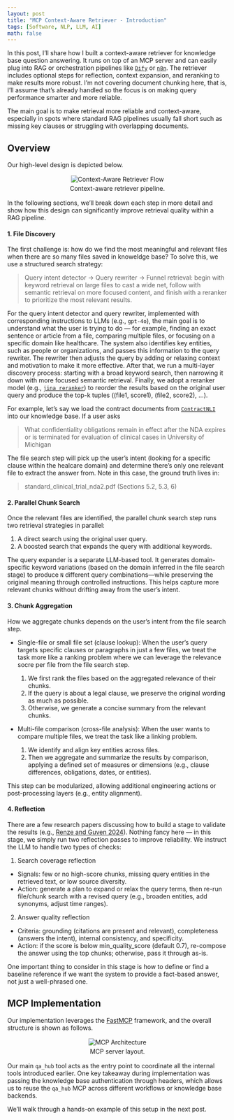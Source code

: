 ```yaml
---
layout: post
title: "MCP Context-Aware Retriever - Introduction"
tags: [Software, NLP, LLM, AI]
math: false
---
```


In this post, I’ll share how I built a context-aware retriever for knowledge base question answering. It runs on top of an MCP server and can easily plug into RAG or orchestration pipelines like [`Dify`](https://docs.dify.ai/en/guides/knowledge-base/readme) or [`n8n`](https://docs.n8n.io/advanced-ai/rag-in-n8n/). The retriever includes optional steps for reflection, context expansion, and reranking to make results more robust. I’m not covering document chunking here, that is, I’ll assume that’s already handled so the focus is on making query performance smarter and more reliable.

The main goal is to make retrieval more reliable and context-aware, especially in spots where standard RAG pipelines usually fall short such as missing key clauses or struggling with overlapping documents.

## Overview
Our high-level design is depicted below.

<div style="text-align:center; margin: 1rem 0;">
  <img src="{{ site.baseurl }}/assets/images/retriever_flow.svg" alt="Context-Aware Retriever Flow" style="max-width:100%; height:auto;" />
  <div style="color: var(--text-secondary); font-size: var(--font-size-sm); margin-top: .25rem;">Context-aware retriever pipeline.</div>
</div>

In the following sections, we’ll break down each step in more detail and show how this design can significantly improve retrieval quality within a RAG pipeline.

#### 1. File Discovery

The first challenge is: how do we find the most meaningful and relevant files when there are so many files saved in knoweldge base? To solve this, we use a structured search strategy:

> Query intent detector → Query rewriter → 
> Funnel retrieval: begin with keyword retrieval on large files to cast a wide net, follow with semantic retrieval on more focused content, and finish with a reranker to prioritize the most relevant results.

For the query intent detector and query rewriter, implemented with corresponding instructions to LLMs (e.g., `gpt-4o`), the main goal is to understand what the user is trying to do — for example, finding an exact sentence or article from a file, comparing multiple files, or focusing on a specific domain like healthcare. The system also identifies key entities, such as people or organizations, and passes this information to the query rewriter. The rewriter then adjusts the query by adding or relaxing context and motivation to make it more effective. After that, we run a multi-layer discovery process: starting with a broad keyword search, then narrowing it down with more focused semantic retrieval. Finally, we adopt a reranker model (e.g., [`jina reranker`](https://huggingface.co/jinaai/jina-reranker-v2-base-multilingual)) to reorder the results based on the original user query and produce the top-k tuples ((file1, score1), (file2, score2), ...).


For example, let’s say we load the contract documents from [`ContractNLI`](https://stanfordnlp.github.io/contract-nli) into our knowledge base. If a user asks
> What confidentiality obligations remain in effect after the NDA expires or is terminated for evaluation of clinical cases in University of Michigan

The file search step will pick up the user’s intent (looking for a specific clause within the healcare domain) and determine there’s only one relevant file to extract the answer from. Note in this case, the ground truth lives in:

> standard_clinical_trial_nda2.pdf (Sections 5.2, 5.3, 6)

#### 2. Parallel Chunk Search
Once the relevant files are identified, the parallel chunk search step runs two retrieval strategies in parallel:
1.	A direct search using the original user query.
2.	A boosted search that expands the query with additional keywords.

The query expander is a separate LLM-based tool. It generates domain-specific keyword variations (based on the domain inferred in the file search stage) to produce `N` different query combinations—while preserving the original meaning through controlled instructions. This helps capture more relevant chunks without drifting away from the user’s intent.


#### 3. Chunk Aggregation
How we aggregate chunks depends on the user’s intent from the file search step.

-  Single-file or small file set (clause lookup):
When the user’s query targets specific clauses or paragraphs in just a few files, we treat the task more like a ranking problem where we can leverage the relevance socre per file from the file search step.
	1.	We first rank the files based on the aggregated relevance of their chunks.
	2.	If the query is about a legal clause, we preserve the original wording as much as possible.
	3.	Otherwise, we generate a concise summary from the relevant chunks.


- Multi-file comparison (cross-file analysis):
When the user wants to compare multiple files, we treat the task like a linking problem.
	1.	We identify and align key entities across files.
	2.	Then we aggregate and summarize the results by comparison, applying a defined set of measures or dimensions (e.g., clause differences, obligations, dates, or entities).

This step can be modularized, allowing additional engineering actions or post-processing layers (e.g., entity alignment).


#### 4. Reflection
There are a few research papers discussing how to build a stage to validate the results (e.g., [Renze and Guven 2024](https://arxiv.org/pdf/2405.06682)).
Nothing fancy here — in this stage, we simply run two reflection passes to improve reliability. We instruct the LLM to handle two types of checks:
1.	Search coverage reflection
- Signals: few or no high-score chunks, missing query entities in the retrieved text, or low source diversity.
- Action: generate a plan to expand or relax the query terms, then re-run file/chunk search with a revised query (e.g., broaden entities, add synonyms, adjust time ranges).

2.	Answer quality reflection
- Criteria: grounding (citations are present and relevant), completeness (answers the intent), internal consistency, and specificity.
- Action: if the score is below min_quality_score (default 0.7), re-compose the answer using the top chunks; otherwise, pass it through as-is.

One important thing to consider in this stage is how to define or find a baseline reference if we want the system to provide a fact-based answer, not just a well-phrased one.

## MCP Implementation
Our implementation leverages the [FastMCP](https://gofastmcp.com/getting-started/welcome) framework, and the overall structure is shown as follows.
<div style="text-align:center; margin: 1rem 0;">
  <img src="{{ site.baseurl }}/assets/images/mcp_arch.svg" alt="MCP Architecture" style="max-width:100%; height:auto;" />
  <div style="color: var(--text-secondary); font-size: var(--font-size-sm); margin-top: .25rem;">MCP server layout.</div>
</div>

Our main `qa_hub` tool acts as the entry point to coordinate all the internal tools introduced earlier.
One key takeaway during implementation was passing the knowledge base authentication through headers, which allows us to reuse the `qa_hub` MCP across different workflows or knowledge base backends.

We’ll walk through a hands-on example of this setup in the next post.
